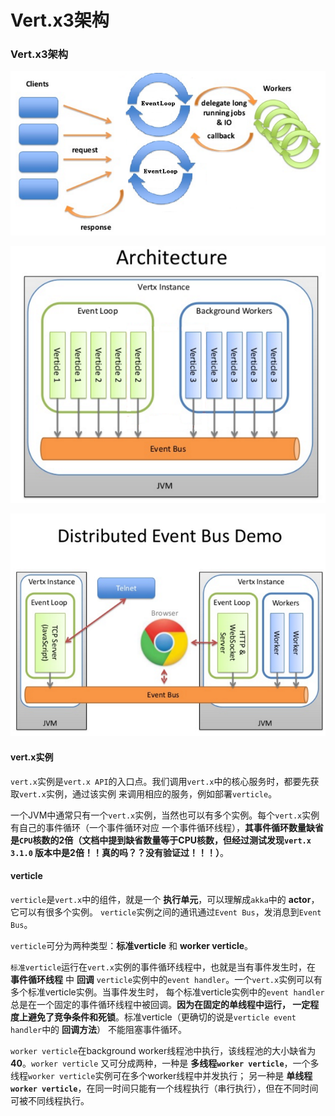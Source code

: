 Vert.x3架构
=======================================
### Vert.x3架构

![Vert.x3架构图1](images/vertx3架构1.png)

![Vert.x3架构图2](images/vertx3架构2.png)

![Vert.x3架构图3](images/vertx3架构3.png)

#### vert.x实例
`vert.x`实例是`vert.x API`的入口点。我们调用`vert.x`中的核心服务时，都要先获取`vert.x`实例，通过该实例
来调用相应的服务，例如部署`verticle`。

一个JVM中通常只有一个`vert.x`实例，当然也可以有多个实例。每个`vert.x`实例有自己的事件循环（一个事件循环对应
一个事件循环线程），**其事件循环数量缺省是`CPU`核数的2倍（文档中提到缺省数量等于CPU核数，但经过测试发现`vert.x 3.1.0`
版本中是2倍！！真的吗？？没有验证过！！！）**。

#### verticle
`verticle`是`vert.x`中的组件，就是一个 **执行单元**，可以理解成`akka`中的 **actor**，它可以有很多个实例。
`verticle`实例之间的通讯通过`Event Bus`，发消息到`Event Bus`。

`verticle`可分为两种类型：**标准verticle** 和 **worker verticle**。

`标准verticle`运行在`vert.x`实例的事件循环线程中，也就是当有事件发生时，在 **事件循环线程** 中 **回调**
`verticle`实例中的`event handler`。一个`vert.x`实例可以有多个标准verticle实例。当事件发生时，
每个标准verticle实例中的`event handler`总是在一个固定的事件循环线程中被回调。**因为在固定的单线程中运行，
一定程度上避免了竞争条件和死锁**。标准verticle（更确切的说是`verticle event handler`中的 **回调方法**）
不能阻塞事件循环。

`worker verticle`在background worker线程池中执行，该线程池的大小缺省为 **40**。`worker verticle`
又可分成两种，一种是 **多线程`worker verticle`**，一个多线程`worker verticle`实例可在多个worker线程中并发执行；
另一种是 **单线程`worker verticle`**，在同一时间只能有一个线程执行（串行执行），但在不同时间可被不同线程执行。
